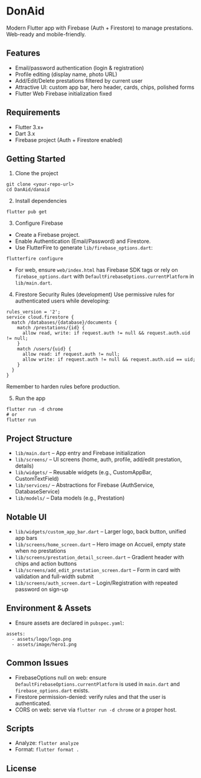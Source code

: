 # DonAid

Modern Flutter app with Firebase (Auth + Firestore) to manage prestations. Web-ready and mobile-friendly.

## Features
- Email/password authentication (login & registration)
- Profile editing (display name, photo URL)
- Add/Edit/Delete prestations filtered by current user
- Attractive UI: custom app bar, hero header, cards, chips, polished forms
- Flutter Web Firebase initialization fixed

## Requirements
- Flutter 3.x+
- Dart 3.x
- Firebase project (Auth + Firestore enabled)

## Getting Started

1. Clone the project
```
git clone <your-repo-url>
cd DanAid/danaid
```

2. Install dependencies
```
flutter pub get
```

3. Configure Firebase
- Create a Firebase project.
- Enable Authentication (Email/Password) and Firestore.
- Use FlutterFire to generate `lib/firebase_options.dart`:
```
flutterfire configure
```
- For web, ensure `web/index.html` has Firebase SDK tags or rely on `firebase_options.dart` with `DefaultFirebaseOptions.currentPlatform` in `lib/main.dart`.

4. Firestore Security Rules (development)
Use permissive rules for authenticated users while developing:
```
rules_version = '2';
service cloud.firestore {
  match /databases/{database}/documents {
    match /prestations/{id} {
      allow read, write: if request.auth != null && request.auth.uid != null;
    }
    match /users/{uid} {
      allow read: if request.auth != null;
      allow write: if request.auth != null && request.auth.uid == uid;
    }
  }
}
```
Remember to harden rules before production.

5. Run the app
```
flutter run -d chrome
# or
flutter run
```

## Project Structure
- `lib/main.dart` – App entry and Firebase initialization
- `lib/screens/` – UI screens (home, auth, profile, add/edit prestation, details)
- `lib/widgets/` – Reusable widgets (e.g., CustomAppBar, CustomTextField)
- `lib/services/` – Abstractions for Firebase (AuthService, DatabaseService)
- `lib/models/` – Data models (e.g., Prestation)

## Notable UI
- `lib/widgets/custom_app_bar.dart` – Larger logo, back button, unified app bars
- `lib/screens/home_screen.dart` – Hero image on Accueil, empty state when no prestations
- `lib/screens/prestation_detail_screen.dart` – Gradient header with chips and action buttons
- `lib/screens/add_edit_prestation_screen.dart` – Form in card with validation and full-width submit
- `lib/screens/auth_screen.dart` – Login/Registration with repeated password on sign-up

## Environment & Assets
- Ensure assets are declared in `pubspec.yaml`:
```
assets:
  - assets/logo/logo.png
  - assets/image/hero1.png
```

## Common Issues
- FirebaseOptions null on web: ensure `DefaultFirebaseOptions.currentPlatform` is used in `main.dart` and `firebase_options.dart` exists.
- Firestore permission-denied: verify rules and that the user is authenticated.
- CORS on web: serve via `flutter run -d chrome` or a proper host.

## Scripts
- Analyze: `flutter analyze`
- Format: `flutter format .`

## License

